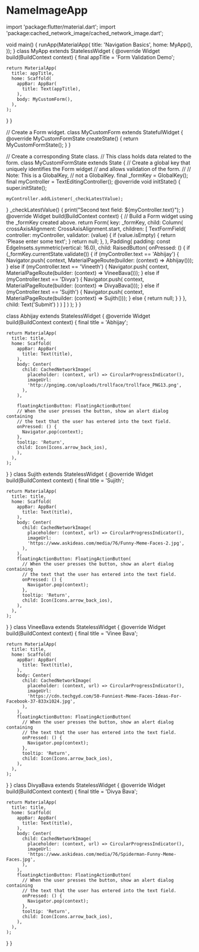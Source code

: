 # NameImageApp
import 'package:flutter/material.dart';
import 'package:cached_network_image/cached_network_image.dart';

void main() {
  runApp(MaterialApp(
    title: 'Navigation Basics',
    home: MyApp(),
  ));
}
class MyApp extends StatelessWidget {
  @override
  Widget build(BuildContext context) {
    final appTitle = 'Form Validation Demo';

    return MaterialApp(
      title: appTitle,
      home: Scaffold(
        appBar: AppBar(
          title: Text(appTitle),
        ),
        body: MyCustomForm(),
      ),
    );
  }
}

// Create a Form widget.
class MyCustomForm extends StatefulWidget {
  @override
  MyCustomFormState createState() {
    return MyCustomFormState();
  }
}

// Create a corresponding State class.
// This class holds data related to the form.
class MyCustomFormState extends State<MyCustomForm> {
  // Create a global key that uniquely identifies the Form widget
  // and allows validation of the form.
  //
  // Note: This is a GlobalKey<FormState>,
  // not a GlobalKey<MyCustomFormState>.
  final _formKey = GlobalKey<FormState>();
  final myController = TextEditingController();
  @override
  void initState() {
    super.initState();

    myController.addListener(_checkLatestValue);
  }
  _checkLatestValue() {
    print("Second text field: ${myController.text}");
  }
  @override
  Widget build(BuildContext context) {
    // Build a Form widget using the _formKey created above.
    return Form(
      key: _formKey,
      child: Column(
        crossAxisAlignment: CrossAxisAlignment.start,
        children: <Widget>[
          TextFormField(
            controller: myController,
            validator: (value) {
              if (value.isEmpty) {
                return 'Please enter some text';
              }
              return null;
            },
          ),
          Padding(
            padding: const EdgeInsets.symmetric(vertical: 16.0),
            child: RaisedButton(
              onPressed: () {
                if (_formKey.currentState.validate()) {
                  if (myController.text == 'Abhijay') {
                    Navigator.push(
                        context,
                        MaterialPageRoute(builder: (context) => Abhijay()));
                  } else if (myController.text == 'Vineeth') {
                    Navigator.push(
                        context,
                        MaterialPageRoute(builder: (context) => VineeBava()));
                  } else if (myController.text == 'Divya') {
                    Navigator.push(
                        context,
                        MaterialPageRoute(builder: (context) => DivyaBava()));
                  } else if (myController.text == 'Sujith') {
                    Navigator.push(
                        context,
                        MaterialPageRoute(builder: (context) => Sujith()));
                  } else {
                    return null;
                  }
                }
              },
              child: Text('Submit')
            )
          )
        ]
      )
    );
  }
}

class Abhijay extends StatelessWidget {
  @override
  Widget build(BuildContext context) {
    final title = 'Abhijay';

    return MaterialApp(
      title: title,
      home: Scaffold(
        appBar: AppBar(
          title: Text(title),
        ),
        body: Center(
          child: CachedNetworkImage(
            placeholder: (context, url) => CircularProgressIndicator(),
            imageUrl:
            'http://pngimg.com/uploads/trollface/trollface_PNG13.png',
          ),
        ),

        floatingActionButton: FloatingActionButton(
        // When the user presses the button, show an alert dialog containing
        // the text that the user has entered into the text field.
        onPressed: () {
          Navigator.pop(context);
        },
        tooltip: 'Return',
        child: Icon(Icons.arrow_back_ios),
        ),
      ),
    );
  }
}
class Sujith extends StatelessWidget {
  @override
  Widget build(BuildContext context) {
    final title = 'Sujith';

    return MaterialApp(
      title: title,
      home: Scaffold(
        appBar: AppBar(
          title: Text(title),
        ),
        body: Center(
          child: CachedNetworkImage(
            placeholder: (context, url) => CircularProgressIndicator(),
            imageUrl:
            'https://www.askideas.com/media/76/Funny-Meme-Faces-2.jpg',
          ),
        ),
        floatingActionButton: FloatingActionButton(
          // When the user presses the button, show an alert dialog containing
          // the text that the user has entered into the text field.
          onPressed: () {
            Navigator.pop(context);
          },
          tooltip: 'Return',
          child: Icon(Icons.arrow_back_ios),
        ),
      ),
    );
  }
}
class VineeBava extends StatelessWidget {
  @override
  Widget build(BuildContext context) {
    final title = 'Vinee Bava';

    return MaterialApp(
      title: title,
      home: Scaffold(
        appBar: AppBar(
          title: Text(title),
        ),
        body: Center(
          child: CachedNetworkImage(
            placeholder: (context, url) => CircularProgressIndicator(),
            imageUrl:
            'https://cdn.techgyd.com/50-Funniest-Meme-Faces-Ideas-For-Facebook-37-833x1024.jpg',
          ),
        ),
        floatingActionButton: FloatingActionButton(
          // When the user presses the button, show an alert dialog containing
          // the text that the user has entered into the text field.
          onPressed: () {
            Navigator.pop(context);
          },
          tooltip: 'Return',
          child: Icon(Icons.arrow_back_ios),
        ),
      ),
    );
  }
}
class DivyaBava extends StatelessWidget {
  @override
  Widget build(BuildContext context) {
    final title = 'Divya Bava';

    return MaterialApp(
      title: title,
      home: Scaffold(
        appBar: AppBar(
          title: Text(title),
        ),
        body: Center(
          child: CachedNetworkImage(
            placeholder: (context, url) => CircularProgressIndicator(),
            imageUrl:
            'https://www.askideas.com/media/76/Spiderman-Funny-Meme-Faces.jpg',
          ),
        ),
        floatingActionButton: FloatingActionButton(
          // When the user presses the button, show an alert dialog containing
          // the text that the user has entered into the text field.
          onPressed: () {
            Navigator.pop(context);
          },
          tooltip: 'Return',
          child: Icon(Icons.arrow_back_ios),
        ),
      ),
    );
  }
}
